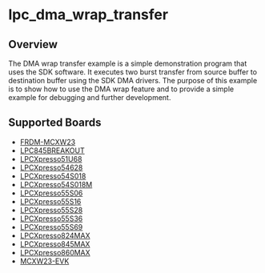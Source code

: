 # lpc_dma_wrap_transfer

## Overview
The DMA wrap transfer example is a simple demonstration program that uses the SDK software.
It executes two burst transfer from source buffer to destination buffer using the SDK DMA drivers.
The purpose of this example is to show how to use the DMA wrap feature and to provide a simple example for
debugging and further development.

## Supported Boards
- [FRDM-MCXW23](../../../_boards/frdmmcxw23/driver_examples/dma/wrap_transfer/example_board_readme.md)
- [LPC845BREAKOUT](../../../_boards/lpc845breakout/driver_examples/dma/wrap_transfer/example_board_readme.md)
- [LPCXpresso51U68](../../../_boards/lpcxpresso51u68/driver_examples/dma/wrap_transfer/example_board_readme.md)
- [LPCXpresso54628](../../../_boards/lpcxpresso54628/driver_examples/dma/wrap_transfer/example_board_readme.md)
- [LPCXpresso54S018](../../../_boards/lpcxpresso54s018/driver_examples/dma/wrap_transfer/example_board_readme.md)
- [LPCXpresso54S018M](../../../_boards/lpcxpresso54s018m/driver_examples/dma/wrap_transfer/example_board_readme.md)
- [LPCXpresso55S06](../../../_boards/lpcxpresso55s06/driver_examples/dma/wrap_transfer/example_board_readme.md)
- [LPCXpresso55S16](../../../_boards/lpcxpresso55s16/driver_examples/dma/wrap_transfer/example_board_readme.md)
- [LPCXpresso55S28](../../../_boards/lpcxpresso55s28/driver_examples/dma/wrap_transfer/example_board_readme.md)
- [LPCXpresso55S36](../../../_boards/lpcxpresso55s36/driver_examples/dma/wrap_transfer/example_board_readme.md)
- [LPCXpresso55S69](../../../_boards/lpcxpresso55s69/driver_examples/dma/wrap_transfer/example_board_readme.md)
- [LPCXpresso824MAX](../../../_boards/lpcxpresso824max/driver_examples/dma/wrap_transfer/example_board_readme.md)
- [LPCXpresso845MAX](../../../_boards/lpcxpresso845max/driver_examples/dma/wrap_transfer/example_board_readme.md)
- [LPCXpresso860MAX](../../../_boards/lpcxpresso860max/driver_examples/dma/wrap_transfer/example_board_readme.md)
- [MCXW23-EVK](../../../_boards/mcxw23evk/driver_examples/dma/wrap_transfer/example_board_readme.md)
